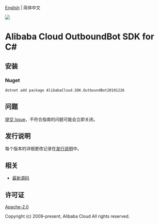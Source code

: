 [English](README.md) | 简体中文

![](https://aliyunsdk-pages.alicdn.com/icons/AlibabaCloud.svg)

# Alibaba Cloud OutboundBot SDK for C#

## 安装

### Nuget

```bash
dotnet add package AlibabaCloud.SDK.OutboundBot20191226
```

## 问题

[提交 Issue](https://github.com/aliyun/alibabacloud-csharp-sdk/issues/new)，不符合指南的问题可能会立即关闭。

## 发行说明

每个版本的详细更改记录在[发行说明](./ChangeLog.md)中。

## 相关

* [最新源码](https://github.com/aliyun/alibabacloud-csharp-sdk/)

## 许可证

[Apache-2.0](http://www.apache.org/licenses/LICENSE-2.0)

Copyright (c) 2009-present, Alibaba Cloud All rights reserved.
